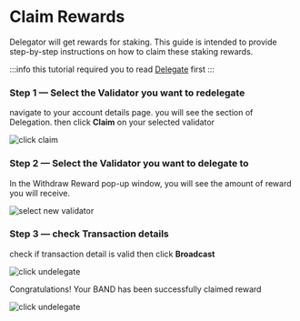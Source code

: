 # Claim Rewards

Delegator will get rewards for staking. This guide is intended to provide step-by-step instructions on how to claim these staking rewards.

:::info
this tutorial required you to read [Delegate](./02-delegate.md) first
:::

### Step 1 — Select the Validator you want to redelegate

navigate to your account details page. you will see the section of Delegation. then click **Claim** on your selected validator

![click claim](/img/staking/withdraw_section.png)

### Step 2 — Select the Validator you want to delegate to

In the Withdraw Reward pop-up window, you will see the amount of reward you will receive.

![select new validator](/img/staking/withdraw_modal.png)

### Step 3 — check Transaction details

check if transaction detail is valid then click **Broadcast**

![click undelegate](/img/staking/withdraw_transaction_detail.png)

Congratulations! Your BAND has been successfully claimed reward

![click undelegate](/img/staking/undelegate_transaction_success.png)
